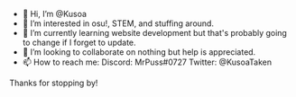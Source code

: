 - 👋 Hi, I’m @Kusoa
- 👀 I’m interested in osu!, STEM, and stuffing around.
- 🌱 I’m currently learning website development but that's probably going to change if I forget to update.
- 💞️ I’m looking to collaborate on nothing but help is appreciated.
- 📫 How to reach me:
Discord: MrPuss#0727
Twitter: @KusoaTaken

Thanks for stopping by!

<!---
Kusoa/Kusoa is a ✨ special ✨ repository because its `README.md` (this file) appears on your GitHub profile.
You can click the Preview link to take a look at your changes.
--->
